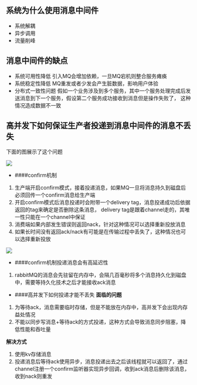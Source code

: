 ## 系统为什么使用消息中间件
- 系统解耦
- 异步调用
- 流量削峰

## 消息中间件的缺点
- 系统可用性降低
引入MQ会增加依赖，一旦MQ宕机则整合服务瘫痪
- 系统稳定性降低
MQ重发或者少发会产生脏数据，影响用户体验 
- 分布式一致性问题
假如一个业务涉及到多个服务，其中一个服务处理完成后发送消息到下一个服务，假设第二个服务成功接收到消息但是操作失败了，
这种情况造成数据不一致


## 高并发下如何保证生产者投递到消息中间件的消息不丢失
下面的图展示了这个问题

![](https://user-gold-cdn.xitu.io/2019/1/14/1684cd960df644b1?imageslim)

- ####confirm机制
1. 生产端开启confirm模式，接着投递消息，如果MQ一旦将消息持久到磁盘后必须回传一个confirm消息给生产端
2. 开启confirm模式后消息投递时会附带一个delivery tag，消息投递成功后依据返回的tag来确定是否删除这条消息，
delivery tag是跟着channel走的，其唯一性只能在一个channel中保证
3. 消费端如果内部发生错误则返回nack，针对这种情况可以选择重新投放消息
4. 如果长时间没有返回ack/nack有可能是在传输过程中丢失了，这种情况也可以选择重新投放

![](https://user-gold-cdn.xitu.io/2019/1/14/1684cda953f52ec9?imageslim)


- ####confirm机制投递消息会有高延迟性
1. rabbitMQ的消息会先驻留在内存中，会隔几百毫秒将多个消息持久化到磁盘中，需要等持久化技术之后才能接收ack消息

- ####高并发下如何投递才能不丢失
**面临的问题**
1. 为等待ack，消息需要临时存储，但是不能放在内存中，高并发下会出现内存益处情况
2. 不能以同步写消息+等待ack的方式投递，这种方式会导致消息同步阻塞，降低性能和吞吐量

**解决方式**
1. 使用kv存储消息
2. 投递消息后等待ack使用异步，消息投递出去之后该线程就可以返回了，通过channel注册一个confirm监听器实现异步回调，收到ack消息后删除该消息，收到nack则重发